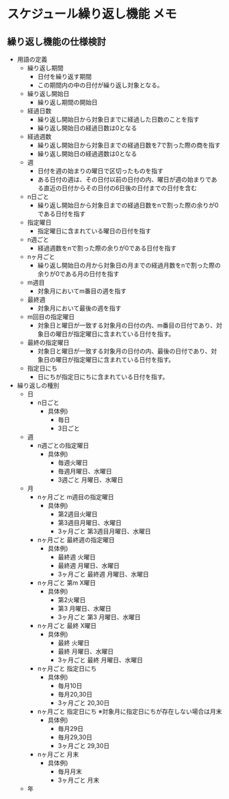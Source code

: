 # スケジュール繰り返し機能 メモ

## 繰り返し機能の仕様検討

* 用語の定義
  * 繰り返し期間
    * 日付を繰り返す期間
    * この期間内の中の日付が繰り返し対象となる。
  * 繰り返し開始日
    * 繰り返し期間の開始日
  * 経過日数
    * 繰り返し開始日から対象日までに経過した日数のことを指す
    * 繰り返し開始日の経過日数は0となる
  * 経過週数
    * 繰り返し開始日から対象日までの経過日数を7で割った際の商を指す
    * 繰り返し開始日の経過週数は0となる
  * 週
    * 日付を週の始まりの曜日で区切ったものを指す  
    * ある日付の週は、その日付以前の日付の内、曜日が週の始まりである直近の日付からその日付の6日後の日付までの日付を含む
  * n日ごと
    * 繰り返し開始日から対象日までの経過日数をnで割った際の余りが0である日付を指す
  * 指定曜日
    * 指定曜日に含まれている曜日の日付を指す
  * n週ごと
    * 経過週数をnで割った際の余りが0である日付を指す
  * nヶ月ごと
    * 繰り返し開始日の月から対象日の月までの経過月数をnで割った際の余りが0である月の日付を指す
  * m週目
    * 対象月においてm番目の週を指す
  * 最終週
    * 対象月において最後の週を指す
  * m回目の指定曜日
    * 対象日と曜日が一致する対象月の日付の内、m番目の日付であり、対象日の曜日が指定曜日に含まれている日付を指す。
  * 最終の指定曜日
    * 対象日と曜日が一致する対象月の日付の内、最後の日付であり、対象日の曜日が指定曜日に含まれている日付を指す。
  * 指定日にち
    * 日にちが指定日にちに含まれている日付を指す。
* 繰り返しの種別
  * 日
    * n日ごと
      * 具体例)
        * 毎日
        * 3日ごと
  * 週
    * n週ごとの指定曜日
      * 具体例)
        * 毎週火曜日
        * 毎週月曜日、水曜日
        * 3週ごと 月曜日、水曜日
  * 月
    * nヶ月ごと m週目の指定曜日
      * 具体例)
        * 第2週目火曜日
        * 第3週目月曜日、水曜日
        * 3ヶ月ごと 第3週目月曜日、水曜日
    * nヶ月ごと 最終週の指定曜日
      * 具体例)
        * 最終週 火曜日
        * 最終週 月曜日、水曜日
        * 3ヶ月ごと 最終週 月曜日、水曜日
    * nヶ月ごと 第m X曜日
      * 具体例)
        * 第2火曜日
        * 第3 月曜日、水曜日
        * 3ヶ月ごと 第3 月曜日、水曜日
    * nヶ月ごと 最終 X曜日
      * 具体例)
        * 最終 火曜日
        * 最終 月曜日、水曜日
        * 3ヶ月ごと 最終 月曜日、水曜日
    * nヶ月ごと 指定日にち
      * 具体例)
        * 毎月10日
        * 毎月20,30日
        * 3ヶ月ごと 20,30日
    * nヶ月ごと 指定日にち ※対象月に指定日にちが存在しない場合は月末
      * 具体例)
        * 毎月29日
        * 毎月29,30日
        * 3ヶ月ごと 29,30日
    * nヶ月ごと 月末
      * 具体例)
        * 毎月月末
        * 3ヶ月ごと 月末
  * 年
    <!-- TODO -->
